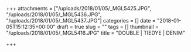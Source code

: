 +++
attachments = ["/uploads/2018/01/05/_MGL5425.JPG", "/uploads/2018/01/05/_MGL5436.JPG", "/uploads/2018/01/05/_MGL5437.JPG"]
categories = []
date = "2018-01-05T15:12:35+00:00"
draft = true
slug = ""
tags = []
thumbnail = "/uploads/2018/01/05/_MGL5416.JPG"
title = "DOUBLE | TIEDYE | DENIM"

+++
